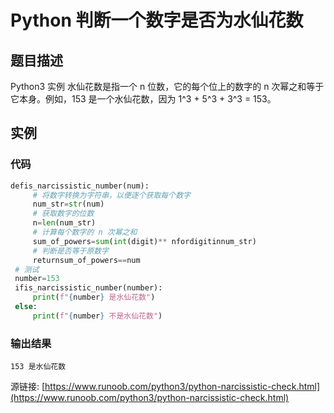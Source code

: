 # Python 判断一个数字是否为水仙花数

## 题目描述
Python3 实例
水仙花数是指一个 n 位数，它的每个位上的数字的 n 次幂之和等于它本身。例如，153 是一个水仙花数，因为 1^3 + 5^3 + 3^3 = 153。

## 实例
### 代码
```python
defis_narcissistic_number(num):
     # 将数字转换为字符串，以便逐个获取每个数字
     num_str=str(num)
     # 获取数字的位数
     n=len(num_str)
     # 计算每个数字的 n 次幂之和
     sum_of_powers=sum(int(digit)** nfordigitinnum_str)
     # 判断是否等于原数字
     returnsum_of_powers==num
 # 测试
 number=153
 ifis_narcissistic_number(number):
     print(f"{number} 是水仙花数")
 else:
     print(f"{number} 不是水仙花数")
```
### 输出结果
```
153 是水仙花数
```
源链接: [https://www.runoob.com/python3/python-narcissistic-check.html](https://www.runoob.com/python3/python-narcissistic-check.html)